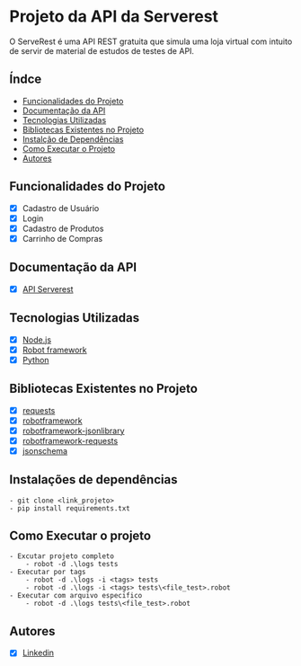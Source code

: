 # Projeto da API da Serverest

O ServeRest é uma API REST gratuita que simula uma loja virtual com intuito de servir de material de estudos de testes de API.

## Índce
- <a href="#funcionalidades">Funcionalidades do Projeto</a>
- <a href="#documentacao">Documentação da API</a>
- <a href="#tecnologias">Tecnologias Utilizadas</a>
- <a href="#bibliotecas">Bibliotecas Existentes no Projeto</a>
- <a href="#dependencias">Instalção de Dependências</a>
- <a href="rodar">Como Executar o Projeto</a>
- <a href="pessoas">Autores</a>

## Funcionalidades do Projeto
- [x] Cadastro de Usuário
- [x] Login
- [x] Cadastro de Produtos
- [x] Carrinho de Compras

## Documentação da API
- [x] [API Serverest](https://serverest.dev/#/)

## Tecnologias Utilizadas
- [x] [Node.js](https://nodejs.org/en/download/prebuilt-installer)
- [x] [Robot framework](https://robotframework.org/)
- [x] [Python](https://www.python.org/downloads/)

## Bibliotecas Existentes no Projeto
- [x] [requests](https://pypi.org/project/requests/)
- [x] [robotframework](https://robotframework.org/?tab=1#getting-started)
- [x] [robotframework-jsonlibrary](https://pypi.org/project/robotframework-jsonlibrary/)
- [x] [robotframework-requests](https://github.com/MarketSquare/robotframework-requests#readme)
- [x] [jsonschema](https://pypi.org/project/jsonschema/)

## Instalações de dependências

```
- git clone <link_projeto>
- pip install requirements.txt
```

## Como Executar o projeto
```
- Excutar projeto completo
    - robot -d .\logs tests
- Executar por tags
    - robot -d .\logs -i <tags> tests
    - robot -d .\logs -i <tags> tests\<file_test>.robot
- Executar com arquivo especifico
    - robot -d .\logs tests\<file_test>.robot
```

## Autores
- [x] [Linkedin](https://www.linkedin.com/in/jairoalmeidamonteiro/)